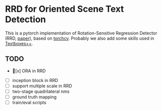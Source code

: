 # RRD for Oriented Scene Text Detection

This is a pytorch implementation of Rotation-Sensitive Regression Detector (RRD, [paper](https://arxiv.org/abs/1803.05265)), based on [torchcv](https://github.com/kuangliu/torchcv). Probably we also add some skills used in [Textboxes++](https://arxiv.org/abs/1801.02765).

## TODO
- [x] ORA in RRD
- [ ] inception block in RRD
- [ ] support multiple scale in RRD
- [ ] two-stage quadrilateral nms
- [ ] ground truth mapping
- [ ] train/eval scripts
